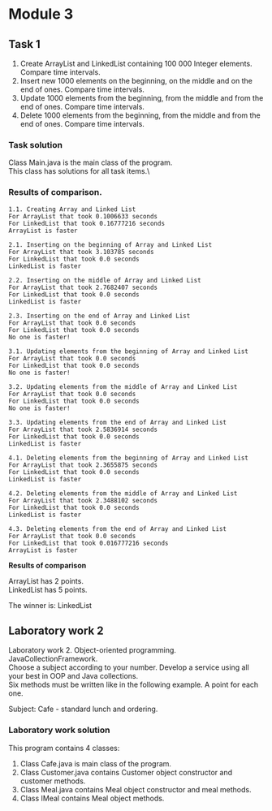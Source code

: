 # Module 3

## Task 1

1. Create ArrayList and LinkedList containing 100 000 Integer elements. Compare time intervals.
2. Insert new 1000 elements on the beginning, on the middle and on the end of ones. Compare time intervals.
3. Update 1000 elements from the beginning, from the middle and from the end of ones. Compare time intervals.
4. Delete 1000 elements from the beginning, from the middle  and from the end of ones. Compare time intervals.

### Task solution
Class Main.java is the main class of the program.\
This class has solutions for all task items.\

### Results of comparison.
```
1.1. Creating Array and Linked List
For ArrayList that took 0.1006633 seconds
For LinkedList that took 0.16777216 seconds
ArrayList is faster

2.1. Inserting on the beginning of Array and Linked List
For ArrayList that took 3.103785 seconds
For LinkedList that took 0.0 seconds
LinkedList is faster

2.2. Inserting on the middle of Array and Linked List
For ArrayList that took 2.7682407 seconds
For LinkedList that took 0.0 seconds
LinkedList is faster

2.3. Inserting on the end of Array and Linked List
For ArrayList that took 0.0 seconds
For LinkedList that took 0.0 seconds
No one is faster!

3.1. Updating elements from the beginning of Array and Linked List
For ArrayList that took 0.0 seconds
For LinkedList that took 0.0 seconds
No one is faster!

3.2. Updating elements from the middle of Array and Linked List
For ArrayList that took 0.0 seconds
For LinkedList that took 0.0 seconds
No one is faster!

3.3. Updating elements from the end of Array and Linked List
For ArrayList that took 2.5836914 seconds
For LinkedList that took 0.0 seconds
LinkedList is faster

4.1. Deleting elements from the beginning of Array and Linked List
For ArrayList that took 2.3655875 seconds
For LinkedList that took 0.0 seconds
LinkedList is faster

4.2. Deleting elements from the middle of Array and Linked List
For ArrayList that took 2.3488102 seconds
For LinkedList that took 0.0 seconds
LinkedList is faster

4.3. Deleting elements from the end of Array and Linked List
For ArrayList that took 0.0 seconds
For LinkedList that took 0.016777216 seconds
ArrayList is faster
```

<b>Results of comparison</b>

ArrayList has 2 points.\
LinkedList has 5 points.

The winner is: LinkedList

## Laboratory work 2

Laboratory work 2. Object-oriented programming. JavaCollectionFramework.\
Choose a subject according to your number. Develop a service using all your best in OOP and Java collections.\
Six methods must be written like in the following example. A point for each one.

Subject: Cafe - standard lunch and ordering.

### Laboratory work solution
This program contains 4 classes:
1. Class Cafe.java is main class of the program.
2. Class Customer.java contains Customer object constructor and customer methods.
3. Class Meal.java contains Meal object constructor and meal methods.
4. Class IMeal contains Meal object methods.
